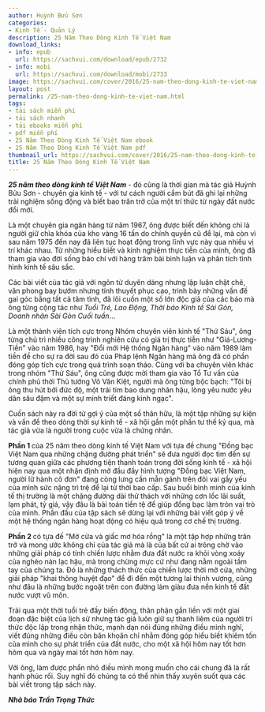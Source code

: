 ```yaml
---
author: Huỳnh Bửu Sơn
categories:
- Kinh Tế - Quản Lý
description: 25 Năm Theo Dòng Kinh Tế Việt Nam
download_links:
- info: epub
  url: https://sachvui.com/download/epub/2732
- info: mobi
  url: https://sachvui.com/download/mobi/2733
image: https://sachvui.com/cover/2016/25-nam-theo-dong-kinh-te-viet-nam.jpg
layout: post
permalink: /25-nam-theo-dong-kinh-te-viet-nam.html
tags:
- tải sách miễn phí
- tải sách nhanh
- tải ebooks miễn phí
- pdf miễn phí
- 25 Năm Theo Dòng Kinh Tế Việt Nam ebook
- 25 Năm Theo Dòng Kinh Tế Việt Nam pdf
thumbnail_url: https://sachvui.com/cover/2016/25-nam-theo-dong-kinh-te-viet-nam.jpg
title: 25 Năm Theo Dòng Kinh Tế Việt Nam
---
```


 <div class="item-desc text-justify"> <p><em><strong>25 năm theo dòng kinh tế Việt Nam</strong></em> - đó cũng là thời gian mà tác giả Huỳnh Bửu Sơn - chuyên gia kinh tế - với tư cách người cầm bút đã ghi lại những trải nghiệm sống động và biết bao trăn trở của một trí thức từ ngày đất nước đổi mới.</p><p>Là một chuyên gia ngân hàng từ năm 1967, ông được biết đến không chỉ là người giữ chìa khóa của kho vàng 16 tấn do chính quyền cũ để lại, mà còn vì sau năm 1975 đến nay đã liên tục hoạt động trong lĩnh vực này qua nhiều vị trí khác nhau. Từ những hiểu biết và kinh nghiệm thực tiễn của mình, ông đã tham gia vào đời sống báo chí với hàng trăm bài bình luận và phân tích tình hình kinh tế sâu sắc.</p><p>Các bài viết của tác giả với ngôn từ duyên dáng nhưng lập luận chặt chẽ, văn phong bay bướm nhưng tính thuyết phục cao, trình bày những vấn đế gai góc bằng tất cả tâm tình, đã lôi cuốn một số lớn độc giả của các báo mà ông từng cộng tác như <em>Tuổi Trẻ, Lao Động, Thời báo Kinh tế Sài Gòn, Doanh nhân Sài Gòn Cuối tuần</em>...</p><p>Là một thành viên tích cực trong Nhóm chuyên viên kinh tế "Thứ Sáu", ông từng chủ trì nhiều công trình nghiên cứu có giá trị thực tiễn như "Giá-Lương-Tiền" vào năm 1986, hay "Đổi mới Hệ thống Ngân hàng" vào năm 1989 làm tiền đề cho sự ra đời sau đó của Pháp lệnh Ngân hàng mà ông đã có phần đóng góp tích cực trong quá trình soạn thảo. Cùng với ba chuyên viên khác trong nhóm "Thứ Sáu", ông cũng được mời tham gia vào Tổ Tư vấn của chính phủ thời Thủ tướng Võ Văn Kiệt, người mà ông từng bộc bạch: "Tôi bị ông thu hút bởi đức độ, một trái tim bao dung nhân hậu, lòng yêu nước yêu dân sâu đậm và một sự minh triết đáng kinh ngạc".</p><p>Cuốn sách này ra đời từ gợi ý của một số thân hữu, là một tập những sự kiện và vấn đề theo dòng thời sự kinh tế - xã hội gần một phần tư thế kỷ qua, mà tác giả vừa là người trong cuộc vừa là chứng nhân.</p><p><strong>Phần 1 </strong>của 25 năm theo dòng kinh tế Việt Nam với tựa đề chung "Đồng bạc Việt Nam qua những chặng đường phát triển" sẽ đưa người đọc tìm đến sự tương quan giữa các phương tiện thanh toán trong đời sống kinh tế - xã hội hiện nay qua một nhận định mở đầu đầy hình tượng "Đồng bạc Việt Nam, người lữ hành cô đơn" đang còng lưng cần mẫn gánh trên đôi vai gầy yếu của mình sức nặng trì trệ để lại từ thời bao cấp. Sau buổi bình minh của kinh tế thị trường là một chặng đường dài thử thách với những cơn lốc lãi suất, lạm phát, tỷ giá, vậy đâu là bài toán tiền tệ để giúp đổng bạc làm tròn vai trò của mình. Phần đầu của tập sách sẽ dừng lại với những bài viết góp ý về một hệ thống ngân hàng hoạt động có hiệu quả trong cơ chế thị trường.</p><p><strong>Phần 2 </strong>có tựa đế "Mở cửa và giấc mơ hóa rồng" là một tập hợp những trăn trở và mong ước không chỉ của tác giả mà là của bất cứ ai trông chờ vào những giải pháp có tính chiến lược nhằm đưa đất nước ra khỏi vòng xoáy của nghèo nàn lạc hậu, mà trong chừng mực cứ như đang nằm ngoài tầm tay của chúng ta. Đó là những thách thức của chiến lược thời mở cửa, những giải pháp "khai thông huyệt đạo" để đi đến một tương lai thịnh vượng, cũng như đâu là những bước ngoặt trên con đường làm giàu đưa nền kinh tế đất nước vượt vũ môn.</p><p>Trải qua một thời tuổi trẻ đầy biến động, thân phận gắn liền với một giai đoạn đặc biệt của lịch sử nhưng tác giả luôn giữ sự thanh liêm của người trí thức độc lập trong nhận thức, mạnh dạn nói đúng những điều mình nghĩ, viết đúng những điều còn băn khoăn chỉ nhằm đóng góp hiểu biết khiêm tốn của mình cho sự phát triển của đất nước, cho một xã hội hôm nay tốt hơn hôm qua và ngày mai tốt hơn hôm nay.</p><p>Với ông, làm được phẩn nhỏ điều mình mong muốn cho cái chung đã là rất hạnh phúc rối. Suy nghĩ đó chúng ta có thể nhìn thấy xuyên suốt qua các bài viết trong tập sách này.</p><p><em><strong>Nhà báo Trần Trọng Thức</strong></em></p> </div>